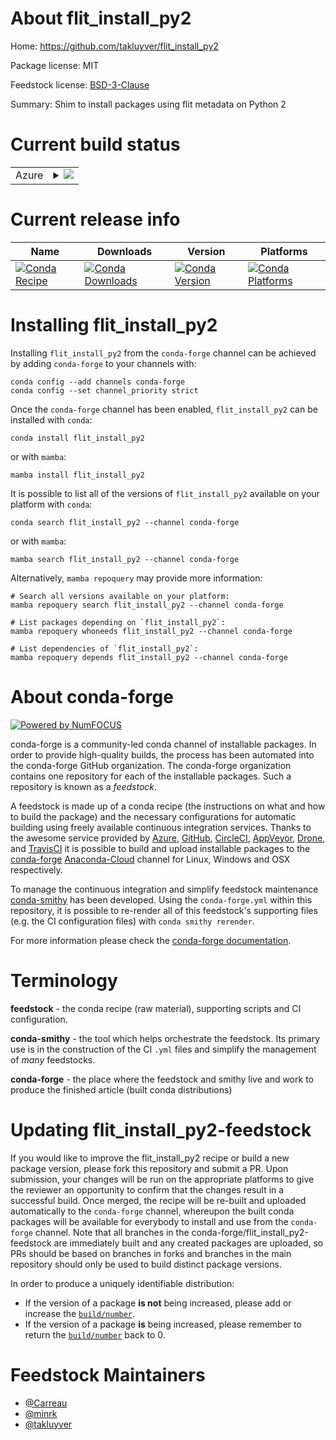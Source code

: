 About flit_install_py2
======================

Home: https://github.com/takluyver/flit_install_py2

Package license: MIT

Feedstock license: [BSD-3-Clause](https://github.com/conda-forge/flit_install_py2-feedstock/blob/main/LICENSE.txt)

Summary: Shim to install packages using flit metadata on Python 2

Current build status
====================


<table>
    
  <tr>
    <td>Azure</td>
    <td>
      <details>
        <summary>
          <a href="https://dev.azure.com/conda-forge/feedstock-builds/_build/latest?definitionId=322&branchName=main">
            <img src="https://dev.azure.com/conda-forge/feedstock-builds/_apis/build/status/flit_install_py2-feedstock?branchName=main">
          </a>
        </summary>
        <table>
          <thead><tr><th>Variant</th><th>Status</th></tr></thead>
          <tbody><tr>
              <td>linux_64_python3.10.____cpython</td>
              <td>
                <a href="https://dev.azure.com/conda-forge/feedstock-builds/_build/latest?definitionId=322&branchName=main">
                  <img src="https://dev.azure.com/conda-forge/feedstock-builds/_apis/build/status/flit_install_py2-feedstock?branchName=main&jobName=linux&configuration=linux_64_python3.10.____cpython" alt="variant">
                </a>
              </td>
            </tr><tr>
              <td>linux_64_python3.11.____cpython</td>
              <td>
                <a href="https://dev.azure.com/conda-forge/feedstock-builds/_build/latest?definitionId=322&branchName=main">
                  <img src="https://dev.azure.com/conda-forge/feedstock-builds/_apis/build/status/flit_install_py2-feedstock?branchName=main&jobName=linux&configuration=linux_64_python3.11.____cpython" alt="variant">
                </a>
              </td>
            </tr><tr>
              <td>osx_64_python3.10.____cpython</td>
              <td>
                <a href="https://dev.azure.com/conda-forge/feedstock-builds/_build/latest?definitionId=322&branchName=main">
                  <img src="https://dev.azure.com/conda-forge/feedstock-builds/_apis/build/status/flit_install_py2-feedstock?branchName=main&jobName=osx&configuration=osx_64_python3.10.____cpython" alt="variant">
                </a>
              </td>
            </tr><tr>
              <td>osx_64_python3.11.____cpython</td>
              <td>
                <a href="https://dev.azure.com/conda-forge/feedstock-builds/_build/latest?definitionId=322&branchName=main">
                  <img src="https://dev.azure.com/conda-forge/feedstock-builds/_apis/build/status/flit_install_py2-feedstock?branchName=main&jobName=osx&configuration=osx_64_python3.11.____cpython" alt="variant">
                </a>
              </td>
            </tr><tr>
              <td>win_64_python3.10.____cpython</td>
              <td>
                <a href="https://dev.azure.com/conda-forge/feedstock-builds/_build/latest?definitionId=322&branchName=main">
                  <img src="https://dev.azure.com/conda-forge/feedstock-builds/_apis/build/status/flit_install_py2-feedstock?branchName=main&jobName=win&configuration=win_64_python3.10.____cpython" alt="variant">
                </a>
              </td>
            </tr><tr>
              <td>win_64_python3.11.____cpython</td>
              <td>
                <a href="https://dev.azure.com/conda-forge/feedstock-builds/_build/latest?definitionId=322&branchName=main">
                  <img src="https://dev.azure.com/conda-forge/feedstock-builds/_apis/build/status/flit_install_py2-feedstock?branchName=main&jobName=win&configuration=win_64_python3.11.____cpython" alt="variant">
                </a>
              </td>
            </tr>
          </tbody>
        </table>
      </details>
    </td>
  </tr>
</table>

Current release info
====================

| Name | Downloads | Version | Platforms |
| --- | --- | --- | --- |
| [![Conda Recipe](https://img.shields.io/badge/recipe-flit_install_py2-green.svg)](https://anaconda.org/conda-forge/flit_install_py2) | [![Conda Downloads](https://img.shields.io/conda/dn/conda-forge/flit_install_py2.svg)](https://anaconda.org/conda-forge/flit_install_py2) | [![Conda Version](https://img.shields.io/conda/vn/conda-forge/flit_install_py2.svg)](https://anaconda.org/conda-forge/flit_install_py2) | [![Conda Platforms](https://img.shields.io/conda/pn/conda-forge/flit_install_py2.svg)](https://anaconda.org/conda-forge/flit_install_py2) |

Installing flit_install_py2
===========================

Installing `flit_install_py2` from the `conda-forge` channel can be achieved by adding `conda-forge` to your channels with:

```
conda config --add channels conda-forge
conda config --set channel_priority strict
```

Once the `conda-forge` channel has been enabled, `flit_install_py2` can be installed with `conda`:

```
conda install flit_install_py2
```

or with `mamba`:

```
mamba install flit_install_py2
```

It is possible to list all of the versions of `flit_install_py2` available on your platform with `conda`:

```
conda search flit_install_py2 --channel conda-forge
```

or with `mamba`:

```
mamba search flit_install_py2 --channel conda-forge
```

Alternatively, `mamba repoquery` may provide more information:

```
# Search all versions available on your platform:
mamba repoquery search flit_install_py2 --channel conda-forge

# List packages depending on `flit_install_py2`:
mamba repoquery whoneeds flit_install_py2 --channel conda-forge

# List dependencies of `flit_install_py2`:
mamba repoquery depends flit_install_py2 --channel conda-forge
```


About conda-forge
=================

[![Powered by
NumFOCUS](https://img.shields.io/badge/powered%20by-NumFOCUS-orange.svg?style=flat&colorA=E1523D&colorB=007D8A)](https://numfocus.org)

conda-forge is a community-led conda channel of installable packages.
In order to provide high-quality builds, the process has been automated into the
conda-forge GitHub organization. The conda-forge organization contains one repository
for each of the installable packages. Such a repository is known as a *feedstock*.

A feedstock is made up of a conda recipe (the instructions on what and how to build
the package) and the necessary configurations for automatic building using freely
available continuous integration services. Thanks to the awesome service provided by
[Azure](https://azure.microsoft.com/en-us/services/devops/), [GitHub](https://github.com/),
[CircleCI](https://circleci.com/), [AppVeyor](https://www.appveyor.com/),
[Drone](https://cloud.drone.io/welcome), and [TravisCI](https://travis-ci.com/)
it is possible to build and upload installable packages to the
[conda-forge](https://anaconda.org/conda-forge) [Anaconda-Cloud](https://anaconda.org/)
channel for Linux, Windows and OSX respectively.

To manage the continuous integration and simplify feedstock maintenance
[conda-smithy](https://github.com/conda-forge/conda-smithy) has been developed.
Using the ``conda-forge.yml`` within this repository, it is possible to re-render all of
this feedstock's supporting files (e.g. the CI configuration files) with ``conda smithy rerender``.

For more information please check the [conda-forge documentation](https://conda-forge.org/docs/).

Terminology
===========

**feedstock** - the conda recipe (raw material), supporting scripts and CI configuration.

**conda-smithy** - the tool which helps orchestrate the feedstock.
                   Its primary use is in the construction of the CI ``.yml`` files
                   and simplify the management of *many* feedstocks.

**conda-forge** - the place where the feedstock and smithy live and work to
                  produce the finished article (built conda distributions)


Updating flit_install_py2-feedstock
===================================

If you would like to improve the flit_install_py2 recipe or build a new
package version, please fork this repository and submit a PR. Upon submission,
your changes will be run on the appropriate platforms to give the reviewer an
opportunity to confirm that the changes result in a successful build. Once
merged, the recipe will be re-built and uploaded automatically to the
`conda-forge` channel, whereupon the built conda packages will be available for
everybody to install and use from the `conda-forge` channel.
Note that all branches in the conda-forge/flit_install_py2-feedstock are
immediately built and any created packages are uploaded, so PRs should be based
on branches in forks and branches in the main repository should only be used to
build distinct package versions.

In order to produce a uniquely identifiable distribution:
 * If the version of a package **is not** being increased, please add or increase
   the [``build/number``](https://docs.conda.io/projects/conda-build/en/latest/resources/define-metadata.html#build-number-and-string).
 * If the version of a package **is** being increased, please remember to return
   the [``build/number``](https://docs.conda.io/projects/conda-build/en/latest/resources/define-metadata.html#build-number-and-string)
   back to 0.

Feedstock Maintainers
=====================

* [@Carreau](https://github.com/Carreau/)
* [@minrk](https://github.com/minrk/)
* [@takluyver](https://github.com/takluyver/)


